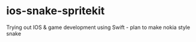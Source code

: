 # ios-snake-spritekit
Trying out IOS &amp; game development using Swift - plan to make nokia style snake
